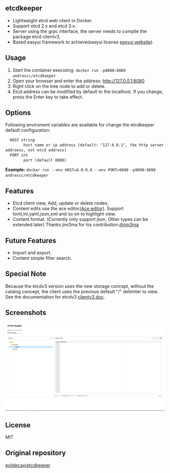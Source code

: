 ## etcdkeeper
* Lightweight etcd web client in Docker.
* Support etcd 2.x and etcd 3.x.
* Server using the grpc interface, the server needs to compile the package etcd clientv3.
* Based easyui framework to achieve(easyui license [easyui website](http://www.jeasyui.com)).

## Usage
1. Start the container executing: `docker run -p8080:8080 andrescc/etcdkeeper`
2. Open your browser and enter the address: http://127.0.0.1:8080
3. Right click on the tree node to add or delete.
4. Etcd address can be modified by default to the localhost. If you change, press the Enter key to take effect.

## Options
Following enviroment variables are available for change the etcdkeeper default configuration:
```
  HOST string  
        host name or ip address (default: "127.0.0.1", the http server addreess, not etcd address)
  PORT int
        port (default 8080)
```
**Example:** `docker run --env HOST=0.0.0.0 --env PORT=9090 -p9090:9090 andrescc/etcdkeeper`

## Features
* Etcd client view, Add, update or delete nodes.
* Content edits use the ace editor[(Ace editor)](https://ace.c9.io). Support toml,ini,yaml,json,xml and so on to highlight view.
* Content format. (Currently only support json, Other types can be extended later) Thanks jim3ma for his contribution.[@jim3ma]( https://github.com/jim3ma)

## Future Features
* Import and export.
* Content simple filter search.

## Special Note
Because the etcdv3 version uses the new storage concept, without the catalog concept, the client uses the previous default "/" delimiter to view. See the documentation for etcdv3 [clientv3 doc](https://godoc.org/github.com/coreos/etcd/clientv3).

## Screenshots
![image](./screenshots/ui.png)

## License
MIT

## Original repository
[evildecay/etcdkeeper](https://github.com/evildecay/etcdkeeper) 